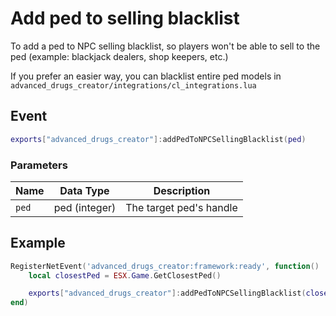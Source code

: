 # Add ped to selling blacklist
To add a ped to NPC selling blacklist, so players won't be able to sell to the ped (example: blackjack dealers, shop keepers, etc.)

If you prefer an easier way, you can blacklist entire ped models in `advanced_drugs_creator/integrations/cl_integrations.lua`

## Event
``` lua
exports["advanced_drugs_creator"]:addPedToNPCSellingBlacklist(ped)
```

### Parameters

| Name              | Data Type | Description                 |
| -                 | -         | -                             |
| `ped`             | ped (integer)    | The target ped's handle  |

## Example
``` lua
RegisterNetEvent('advanced_drugs_creator:framework:ready', function()
    local closestPed = ESX.Game.GetClosestPed()

    exports["advanced_drugs_creator"]:addPedToNPCSellingBlacklist(closestPed)
end)
```